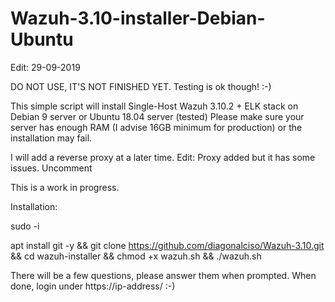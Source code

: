 # Wazuh-3.10-installer-Debian-Ubuntu

Edit: 29-09-2019

DO NOT USE, IT'S NOT FINISHED YET. Testing is ok though! :-)

This simple script will install Single-Host Wazuh 3.10.2 + ELK stack on Debian 9 server or Ubuntu 18.04 server (tested) Please make sure your server has enough RAM (I advise 16GB minimum for production) or the installation may fail.

I will add a reverse proxy at a later time.
Edit: Proxy added but it has some issues. Uncomment 

This is a work in progress.

Installation:

sudo -i

apt install git -y && git clone https://github.com/diagonalciso/Wazuh-3.10.git && cd wazuh-installer && chmod +x wazuh.sh && ./wazuh.sh

There will be a few questions, please answer them when prompted. When done, login under https://ip-address/ :-)

